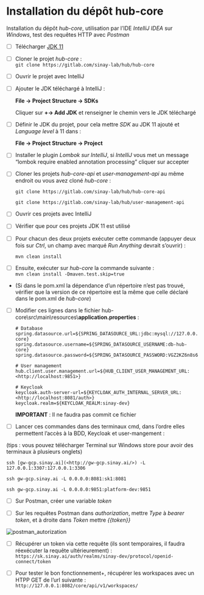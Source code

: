 # Installation du dépôt hub-core

Installation du dépôt _hub-core_, utilisation par l’IDE _IntelliJ IDEA_ sur _Windows_, test des requêtes HTTP avec _Postman_

-   [ ] Télécharger [JDK 11](https://jdk.java.net/archive/)
    
-   [ ] Cloner le projet _hub-core_ :<br>`git clone https://gitlab.com/sinay-lab/hub/hub-core`
    
-   [ ] Ouvrir le projet avec IntelliJ
    
-   [ ] Ajouter le JDK téléchargé à IntelliJ :
    
    **File → Project Structure → SDKs**
    
    Cliquer sur **+→ Add JDK** et renseigner le chemin vers le JDK téléchargé
    
-   [ ] Définir le JDK du projet, pour cela mettre _SDK_ au JDK 11 ajouté et _Language level_ à 11 dans :
    
    **File → Project Structure → Project**
    
-   [ ] Installer le plugin _Lombok sur IntelliJ_, si _IntelliJ_ vous met un message “lombok require enabled annotation processing” cliquer sur accepter
    
-   [ ] Cloner les projets _hub-core-api_ et _user-management-api_ au même endroit ou vous avez cloné _hub-core_ :
    
    `git clone https://gitlab.com/sinay-lab/hub/hub-core-api`
    
    `git clone https://gitlab.com/sinay-lab/hub/user-management-api`
    
-   [ ] Ouvrir ces projets avec IntelliJ
    
-   [ ] Vérifier que pour ces projets JDK 11 est utilisé
    
-   [ ] Pour chacun des deux projets exécuter cette commande (appuyer deux fois sur _Ctrl_, un champ avec marqué _Run Anything_ devrait s’ouvrir) :
    
    `mvn clean install`
    
-   [ ] Ensuite, exécuter sur _hub-core_ la commande suivante :<br> `mvn clean install -Dmaven.test.skip=true`
-   (Si dans le pom.xml la dépendance d’un répertoire n’est pas trouvé, vérifier que la version de ce répertoire est la même que celle déclaré dans le pom.xml de _hub-core_)
    
-   [ ] Modifier ces lignes dans le fichier hub-core\src\main\resources\\**application.properties** :
    
    ```
    # Database
    spring.datasource.url=${SPRING_DATASOURCE_URL:jdbc:mysql://127.0.0.1:3307/hub-core}
    spring.datasource.username=${SPRING_DATASOURCE_USERNAME:db-hub-core}
    spring.datasource.password=${SPRING_DATASOURCE_PASSWORD:VGZ2KZ6n8s6mve}
    
    ```
    
    ```
    # User management
    hub.client.user.management.url=${HUB_CLIENT_USER_MANAGEMENT_URL:<http://localhost:9851>}
    
    ```
    
    ```
    # Keycloak
    keycloak.auth-server-url=${KEYCLOAK_AUTH_INTERNAL_SERVER_URL:<http://localhost:8081/auth>}
    keycloak.realm=${KEYCLOAK_REALM:sinay-dev}
    
    ```
    
    **IMPORTANT** : Il ne faudra pas commit ce fichier
    
-   [ ] Lancer ces commandes dans des terminaux cmd, dans l’ordre elles permettent l’accès à la BDD, Keycloak et user-mangement :
    

(tips : vous pouvez télécharger Terminal sur Windows store pour avoir des terminaux à plusieurs onglets)

`ssh [gw-gcp.sinay.ai](<http://gw-gcp.sinay.ai/>) -L 127.0.0.1:3307:127.0.0.1:3306`

`ssh gw-gcp.sinay.ai -L 0.0.0.0:8081:sk1:8081`

`ssh gw-gcp.sinay.ai -L 0.0.0.0:9851:platform-dev:9851`

-   [ ] Sur Postman, créer une variable _token_

-   [ ] Sur les requêtes Postman dans _authorization_, mettre _Type_ à _bearer token_, et à droite dans _Token_ mettre _{{token}}_

![postman_autorization](https://cdn.discordapp.com/attachments/630492112562946048/1027873690777571369/Untitled.png)

-   [ ] Récupérer un token via cette requête (ils sont temporaires, il faudra réexécuter la requête ultérieurement) :
`https://sk.sinay.ai/auth/realms/sinay-dev/protocol/openid-connect/token`

-   [ ] Pour tester le bon fonctionnement+, récupérer les workspaces avec un HTPP GET de l’url suivante :
    `http://127.0.0.1:8082/core/api/v1/workspaces/`
